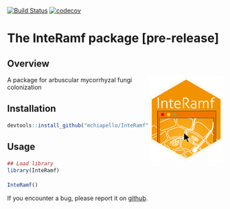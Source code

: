 [![Build Status](https://travis-ci.org/mchiapello/InteRamf.svg?branch=master)](https://travis-ci.org/mchiapello/InteRamf)
[![codecov](https://codecov.io/gh/mchiapello/InteRamf/branch/master/graph/badge.svg)](https://codecov.io/gh/mchiapello/InteRamf)

# The **InteRamf** package [pre-release]

## Overview
<img align = "right" src="inst/extdata/InteRamf.png" height="200">

A package for arbuscular mycorrhyzal fungi colonization

## Installation


```r
devtools::install_github("mchiapello/InteRamf")
```

## Usage


```r
## Load library
library(InteRamf)

InteRamf()
```



If you encounter a bug, please report it on [github](https://github.com/mchiapello/InteRamf/issues).

